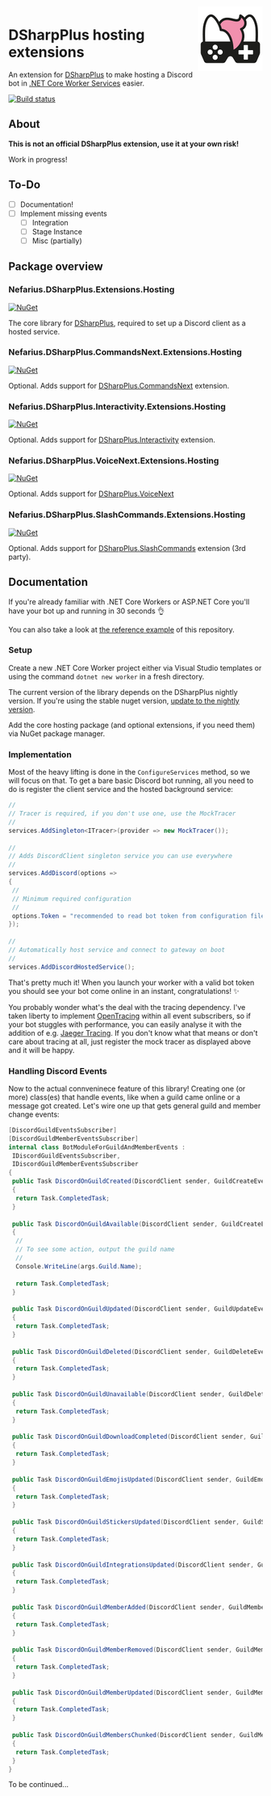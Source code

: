 <img src="assets/NSS-128x128.png" align="right" />

# DSharpPlus hosting extensions

An extension for [DSharpPlus](https://github.com/DSharpPlus/DSharpPlus) to make hosting a Discord bot in [.NET Core Worker Services](https://docs.microsoft.com/en-us/dotnet/core/extensions/workers) easier.

[![Build status](https://ci.appveyor.com/api/projects/status/qgix03imre2tya71?svg=true)](https://ci.appveyor.com/project/nefarius/nefarius-dsharpplus-extensions-hosting)

## About

**This is not an official DSharpPlus extension, use it at your own risk!**

Work in progress!

## To-Do

- [ ] Documentation!
- [ ] Implement missing events
  - [ ] Integration
  - [ ] Stage Instance
  - [ ] Misc (partially)

## Package overview

### Nefarius.DSharpPlus.Extensions.Hosting

[![NuGet](https://img.shields.io/nuget/vpre/Nefarius.DSharpPlus.Extensions.Hosting.svg)](https://nuget.org/packages/Nefarius.DSharpPlus.Extensions.Hosting)

The core library for [DSharpPlus](https://github.com/DSharpPlus/DSharpPlus), required to set up a Discord client as a hosted service.

### Nefarius.DSharpPlus.CommandsNext.Extensions.Hosting

[![NuGet](https://img.shields.io/nuget/vpre/Nefarius.DSharpPlus.CommandsNext.Extensions.Hosting.svg)](https://nuget.org/packages/Nefarius.DSharpPlus.CommandsNext.Extensions.Hosting)

Optional. Adds support for [DSharpPlus.CommandsNext](https://dsharpplus.github.io/articles/commands/intro.html) extension.

### Nefarius.DSharpPlus.Interactivity.Extensions.Hosting

[![NuGet](https://img.shields.io/nuget/vpre/Nefarius.DSharpPlus.Interactivity.Extensions.Hosting.svg)](https://nuget.org/packages/Nefarius.DSharpPlus.Interactivity.Extensions.Hosting)

Optional. Adds support for [DSharpPlus.Interactivity](https://dsharpplus.github.io/articles/interactivity.html) extension.

### Nefarius.DSharpPlus.VoiceNext.Extensions.Hosting

[![NuGet](https://img.shields.io/nuget/vpre/Nefarius.DSharpPlus.VoiceNext.Extensions.Hosting.svg)](https://nuget.org/packages/Nefarius.DSharpPlus.VoiceNext.Extensions.Hosting)

Optional. Adds support for [DSharpPlus.VoiceNext](https://dsharpplus.github.io/articles/audio/voicenext/prerequisites.html)

### Nefarius.DSharpPlus.SlashCommands.Extensions.Hosting

[![NuGet](https://img.shields.io/nuget/vpre/Nefarius.DSharpPlus.SlashCommands.Extensions.Hosting.svg)](https://nuget.org/packages/Nefarius.DSharpPlus.SlashCommands.Extensions.Hosting)

Optional. Adds support for [DSharpPlus.SlashCommands](https://github.com/IDoEverything/DSharpPlus.SlashCommands) extension (3rd party).

## Documentation

If you're already familiar with .NET Core Workers or ASP.NET Core you'll have your bot up and running in 30 seconds 👌

You can also take a look at [the reference example](../../WorkerExample) of this repository.

### Setup

Create a new .NET Core Worker project either via Visual Studio templates or using the command `dotnet new worker` in a fresh directory.

The current version of the library depends on the DSharpPlus nightly version. If you're using the stable nuget version, [update to the nightly version](https://dsharpplus.github.io/articles/misc/nightly_builds.html).

Add the core hosting package (and optional extensions, if you need them) via NuGet package manager.

### Implementation

Most of the heavy lifting is done in the `ConfigureServices` method, so we will focus on that. To get a bare basic Discord bot running, all you need to do is register the client service and the hosted background service:

```csharp
//
// Tracer is required, if you don't use one, use the MockTracer
// 
services.AddSingleton<ITracer>(provider => new MockTracer());

//
// Adds DiscordClient singleton service you can use everywhere
// 
services.AddDiscord(options =>
{
 //
 // Minimum required configuration
 // 
 options.Token = "recommended to read bot token from configuration file";
});

//
// Automatically host service and connect to gateway on boot
// 
services.AddDiscordHostedService();
```

That's pretty much it! When you launch your worker with a valid bot token you should see your bot come online in an instant, congratulations! ✨

You probably wonder what's the deal with the tracing dependency. I've taken liberty to implement [OpenTracing](https://github.com/opentracing/opentracing-csharp) within all event subscribers, so if your bot stuggles with performance, you can easily analyse it with the addition of e.g. [Jaeger Tracing](https://github.com/jaegertracing/jaeger-client-csharp). If you don't know what that means or don't care about tracing at all, just register the mock tracer as displayed above and it will be happy.

### Handling Discord Events

Now to the actual connveninece feature of this library! Creating one (or more) class(es) that handle events, like when a guild came online or a message got created. Let's wire one up that gets general guild and member change events:

```csharp
[DiscordGuildEventsSubscriber]
[DiscordGuildMemberEventsSubscriber]
internal class BotModuleForGuildAndMemberEvents : 
 IDiscordGuildEventsSubscriber,
 IDiscordGuildMemberEventsSubscriber
{
 public Task DiscordOnGuildCreated(DiscordClient sender, GuildCreateEventArgs args)
 {
  return Task.CompletedTask;
 }

 public Task DiscordOnGuildAvailable(DiscordClient sender, GuildCreateEventArgs args)
 {
  //
  // To see some action, output the guild name
  // 
  Console.WriteLine(args.Guild.Name);

  return Task.CompletedTask;
 }

 public Task DiscordOnGuildUpdated(DiscordClient sender, GuildUpdateEventArgs args)
 {
  return Task.CompletedTask;
 }

 public Task DiscordOnGuildDeleted(DiscordClient sender, GuildDeleteEventArgs args)
 {
  return Task.CompletedTask;
 }

 public Task DiscordOnGuildUnavailable(DiscordClient sender, GuildDeleteEventArgs args)
 {
  return Task.CompletedTask;
 }

 public Task DiscordOnGuildDownloadCompleted(DiscordClient sender, GuildDownloadCompletedEventArgs args)
 {
  return Task.CompletedTask;
 }

 public Task DiscordOnGuildEmojisUpdated(DiscordClient sender, GuildEmojisUpdateEventArgs args)
 {
  return Task.CompletedTask;
 }

 public Task DiscordOnGuildStickersUpdated(DiscordClient sender, GuildStickersUpdateEventArgs args)
 {
  return Task.CompletedTask;
 }

 public Task DiscordOnGuildIntegrationsUpdated(DiscordClient sender, GuildIntegrationsUpdateEventArgs args)
 {
  return Task.CompletedTask;
 }

 public Task DiscordOnGuildMemberAdded(DiscordClient sender, GuildMemberAddEventArgs args)
 {
  return Task.CompletedTask;
 }

 public Task DiscordOnGuildMemberRemoved(DiscordClient sender, GuildMemberRemoveEventArgs args)
 {
  return Task.CompletedTask;
 }

 public Task DiscordOnGuildMemberUpdated(DiscordClient sender, GuildMemberUpdateEventArgs args)
 {
  return Task.CompletedTask;
 }

 public Task DiscordOnGuildMembersChunked(DiscordClient sender, GuildMembersChunkEventArgs args)
 {
  return Task.CompletedTask;
 }
}
```

To be continued...
